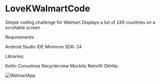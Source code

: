# LoveKWalmartCode

Simple coding challenge for Walmart
Displays a list of 249 countries on a scrollable screen

Requirements:

Android Studio IDE
Minimum SDK: 24

Libraries:

Kotlin Coroutines
Recyclerview
Mockito
Retrofit
Okhttp








![WalmartApp](https://github.com/kluhh/LoveKWalmartCode/assets/111361347/8a0b09aa-f922-47a3-9412-210100169184)
